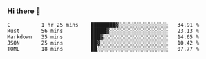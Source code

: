 ### Hi there 👋

<!--
**WShiBin/WShiBin** is a ✨ _special_ ✨ repository because its `README.md` (this file) appears on your GitHub profile.

Here are some ideas to get you started:

- 🔭 I’m currently working on ...
- 🌱 I’m currently learning ...
- 👯 I’m looking to collaborate on ...
- 🤔 I’m looking for help with ...
- 💬 Ask me about ...
- 📫 How to reach me: ...
- 😄 Pronouns: ...
- ⚡ Fun fact: ...
-->

<!--START_SECTION:waka-->
```text
C          1 hr 25 mins    ████████▓░░░░░░░░░░░░░░░░   34.91 % 
Rust       56 mins         █████▓░░░░░░░░░░░░░░░░░░░   23.13 % 
Markdown   35 mins         ███▓░░░░░░░░░░░░░░░░░░░░░   14.65 % 
JSON       25 mins         ██▓░░░░░░░░░░░░░░░░░░░░░░   10.42 % 
TOML       18 mins         ██░░░░░░░░░░░░░░░░░░░░░░░   07.77 % 
```
<!--END_SECTION:waka-->
